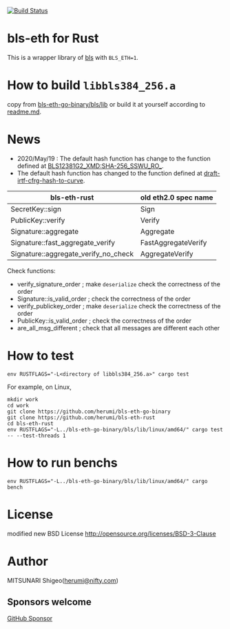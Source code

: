 [![Build Status](https://github.com/herumi/bls-eth-rust/actions/workflows/main.yml/badge.svg)](https://github.com/herumi/bls-eth-rust/actions/workflows/main.yml)

# bls-eth for Rust

This is a wrapper library of [bls](https://github.com/herumi/bls/) with `BLS_ETH=1`.

# How to build `libbls384_256.a`

copy from [bls-eth-go-binary/bls/lib](https://github.com/herumi/bls-eth-go-binary/tree/master/bls/lib) or build it at yourself according to [readme.md](https://github.com/herumi/bls-eth-go-binary#how-to-build-the-static-binary).

# News
- 2020/May/19 : The default hash function has change to the function defined at [BLS12381G2_XMD:SHA-256_SSWU_RO_](https://www.ietf.org/id/draft-irtf-cfrg-hash-to-curve-07.html#name-bls12381g2_xmdsha-256_sswu_).
- The default hash function has changed to the function defined at [draft-irtf-cfrg-hash-to-curve](https://cfrg.github.io/draft-irtf-cfrg-hash-to-curve/draft-irtf-cfrg-hash-to-curve.txt).

bls-eth-rust | old eth2.0 spec name|
------|-----------------|
SecretKey::sign|Sign|
PublicKey::verify|Verify|
Signature::aggregate|Aggregate|
Signature::fast_aggregate_verify|FastAggregateVerify|
Signature::aggregate_verify_no_check|AggregateVerify|

Check functions:
- verify_signature_order ; make `deserialize` check the correctness of the order
- Signature::is_valid_order ; check the correctness of the order
- verify_publickey_order ; make `deserialize` check the correctness of the order
- PublicKey::is_valid_order ; check the correctness of the order
- are_all_msg_different ; check that all messages are different each other
# How to test

```
env RUSTFLAGS="-L<directory of libbls384_256.a>" cargo test
```

For example, on Linux,

```
mkdir work
cd work
git clone https://github.com/herumi/bls-eth-go-binary
git clone https://github.com/herumi/bls-eth-rust
cd bls-eth-rust
env RUSTFLAGS="-L../bls-eth-go-binary/bls/lib/linux/amd64/" cargo test -- --test-threads 1
```

# How to run benchs

```
env RUSTFLAGS="-L../bls-eth-go-binary/bls/lib/linux/amd64/" cargo bench
```

# License

modified new BSD License
http://opensource.org/licenses/BSD-3-Clause

# Author

MITSUNARI Shigeo(herumi@nifty.com)

## Sponsors welcome
[GitHub Sponsor](https://github.com/sponsors/herumi)
